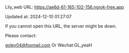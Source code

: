 Lily_web URL: https://ae6d-61-165-102-156.ngrok-free.app

Updated at: 2024-12-10 01:27:07

If you cannot open this URL, the server might be down.

Please contact: 

goley04@foxmail.com Or Wechat:GL_yeaH